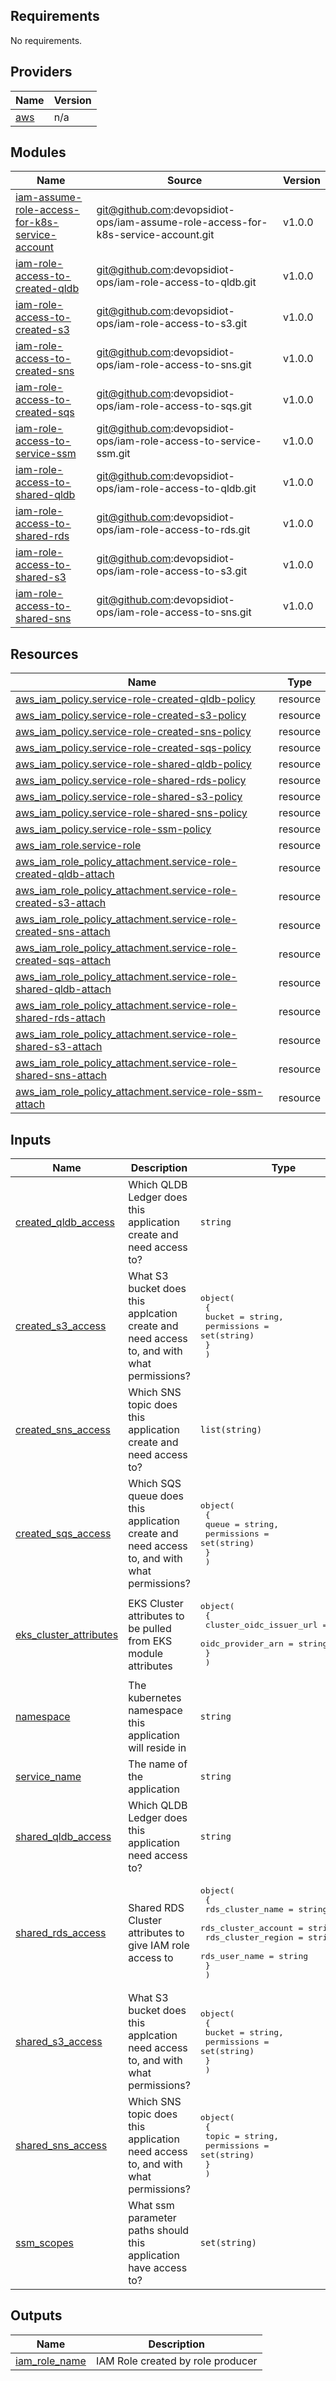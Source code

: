 <!-- BEGIN_TF_DOCS -->
## Requirements

No requirements.

## Providers

| Name | Version |
|------|---------|
| <a name="provider_aws"></a> [aws](#provider\_aws) | n/a |

## Modules

| Name | Source | Version |
|------|--------|---------|
| <a name="module_iam-assume-role-access-for-k8s-service-account"></a> [iam-assume-role-access-for-k8s-service-account](#module\_iam-assume-role-access-for-k8s-service-account) | git@github.com:devopsidiot-ops/iam-assume-role-access-for-k8s-service-account.git | v1.0.0 |
| <a name="module_iam-role-access-to-created-qldb"></a> [iam-role-access-to-created-qldb](#module\_iam-role-access-to-created-qldb) | git@github.com:devopsidiot-ops/iam-role-access-to-qldb.git | v1.0.0 |
| <a name="module_iam-role-access-to-created-s3"></a> [iam-role-access-to-created-s3](#module\_iam-role-access-to-created-s3) | git@github.com:devopsidiot-ops/iam-role-access-to-s3.git | v1.0.0 |
| <a name="module_iam-role-access-to-created-sns"></a> [iam-role-access-to-created-sns](#module\_iam-role-access-to-created-sns) | git@github.com:devopsidiot-ops/iam-role-access-to-sns.git | v1.0.0 |
| <a name="module_iam-role-access-to-created-sqs"></a> [iam-role-access-to-created-sqs](#module\_iam-role-access-to-created-sqs) | git@github.com:devopsidiot-ops/iam-role-access-to-sqs.git | v1.0.0 |
| <a name="module_iam-role-access-to-service-ssm"></a> [iam-role-access-to-service-ssm](#module\_iam-role-access-to-service-ssm) | git@github.com:devopsidiot-ops/iam-role-access-to-service-ssm.git | v1.0.0 |
| <a name="module_iam-role-access-to-shared-qldb"></a> [iam-role-access-to-shared-qldb](#module\_iam-role-access-to-shared-qldb) | git@github.com:devopsidiot-ops/iam-role-access-to-qldb.git | v1.0.0 |
| <a name="module_iam-role-access-to-shared-rds"></a> [iam-role-access-to-shared-rds](#module\_iam-role-access-to-shared-rds) | git@github.com:devopsidiot-ops/iam-role-access-to-rds.git | v1.0.0 |
| <a name="module_iam-role-access-to-shared-s3"></a> [iam-role-access-to-shared-s3](#module\_iam-role-access-to-shared-s3) | git@github.com:devopsidiot-ops/iam-role-access-to-s3.git | v1.0.0 |
| <a name="module_iam-role-access-to-shared-sns"></a> [iam-role-access-to-shared-sns](#module\_iam-role-access-to-shared-sns) | git@github.com:devopsidiot-ops/iam-role-access-to-sns.git | v1.0.0 |

## Resources

| Name | Type |
|------|------|
| [aws_iam_policy.service-role-created-qldb-policy](https://registry.terraform.io/providers/hashicorp/aws/latest/docs/resources/iam_policy) | resource |
| [aws_iam_policy.service-role-created-s3-policy](https://registry.terraform.io/providers/hashicorp/aws/latest/docs/resources/iam_policy) | resource |
| [aws_iam_policy.service-role-created-sns-policy](https://registry.terraform.io/providers/hashicorp/aws/latest/docs/resources/iam_policy) | resource |
| [aws_iam_policy.service-role-created-sqs-policy](https://registry.terraform.io/providers/hashicorp/aws/latest/docs/resources/iam_policy) | resource |
| [aws_iam_policy.service-role-shared-qldb-policy](https://registry.terraform.io/providers/hashicorp/aws/latest/docs/resources/iam_policy) | resource |
| [aws_iam_policy.service-role-shared-rds-policy](https://registry.terraform.io/providers/hashicorp/aws/latest/docs/resources/iam_policy) | resource |
| [aws_iam_policy.service-role-shared-s3-policy](https://registry.terraform.io/providers/hashicorp/aws/latest/docs/resources/iam_policy) | resource |
| [aws_iam_policy.service-role-shared-sns-policy](https://registry.terraform.io/providers/hashicorp/aws/latest/docs/resources/iam_policy) | resource |
| [aws_iam_policy.service-role-ssm-policy](https://registry.terraform.io/providers/hashicorp/aws/latest/docs/resources/iam_policy) | resource |
| [aws_iam_role.service-role](https://registry.terraform.io/providers/hashicorp/aws/latest/docs/resources/iam_role) | resource |
| [aws_iam_role_policy_attachment.service-role-created-qldb-attach](https://registry.terraform.io/providers/hashicorp/aws/latest/docs/resources/iam_role_policy_attachment) | resource |
| [aws_iam_role_policy_attachment.service-role-created-s3-attach](https://registry.terraform.io/providers/hashicorp/aws/latest/docs/resources/iam_role_policy_attachment) | resource |
| [aws_iam_role_policy_attachment.service-role-created-sns-attach](https://registry.terraform.io/providers/hashicorp/aws/latest/docs/resources/iam_role_policy_attachment) | resource |
| [aws_iam_role_policy_attachment.service-role-created-sqs-attach](https://registry.terraform.io/providers/hashicorp/aws/latest/docs/resources/iam_role_policy_attachment) | resource |
| [aws_iam_role_policy_attachment.service-role-shared-qldb-attach](https://registry.terraform.io/providers/hashicorp/aws/latest/docs/resources/iam_role_policy_attachment) | resource |
| [aws_iam_role_policy_attachment.service-role-shared-rds-attach](https://registry.terraform.io/providers/hashicorp/aws/latest/docs/resources/iam_role_policy_attachment) | resource |
| [aws_iam_role_policy_attachment.service-role-shared-s3-attach](https://registry.terraform.io/providers/hashicorp/aws/latest/docs/resources/iam_role_policy_attachment) | resource |
| [aws_iam_role_policy_attachment.service-role-shared-sns-attach](https://registry.terraform.io/providers/hashicorp/aws/latest/docs/resources/iam_role_policy_attachment) | resource |
| [aws_iam_role_policy_attachment.service-role-ssm-attach](https://registry.terraform.io/providers/hashicorp/aws/latest/docs/resources/iam_role_policy_attachment) | resource |

## Inputs

| Name | Description | Type | Default | Required |
|------|-------------|------|---------|:--------:|
| <a name="input_created_qldb_access"></a> [created\_qldb\_access](#input\_created\_qldb\_access) | Which QLDB Ledger does this application create and need access to? | `string` | n/a | yes |
| <a name="input_created_s3_access"></a> [created\_s3\_access](#input\_created\_s3\_access) | What S3 bucket does this applcation create and need access to, and with what permissions? | <pre>object(<br>    {<br>      bucket       = string,<br>      permissions = set(string)<br>    }<br>  )</pre> | n/a | yes |
| <a name="input_created_sns_access"></a> [created\_sns\_access](#input\_created\_sns\_access) | Which SNS topic does this application create and need access to? | `list(string)` | n/a | yes |
| <a name="input_created_sqs_access"></a> [created\_sqs\_access](#input\_created\_sqs\_access) | Which SQS queue does this application create and need access to, and with what permissions? | <pre>object(<br>    {<br>      queue       = string,<br>      permissions = set(string)<br>    }<br>  )</pre> | n/a | yes |
| <a name="input_eks_cluster_attributes"></a> [eks\_cluster\_attributes](#input\_eks\_cluster\_attributes) | EKS Cluster attributes to be pulled from EKS module attributes | <pre>object(<br>    {<br>      cluster_oidc_issuer_url = string,<br>      oidc_provider_arn       = string,<br>    }<br>  )</pre> | n/a | yes |
| <a name="input_namespace"></a> [namespace](#input\_namespace) | The kubernetes namespace this application will reside in | `string` | n/a | yes |
| <a name="input_service_name"></a> [service\_name](#input\_service\_name) | The name of the application | `string` | n/a | yes |
| <a name="input_shared_qldb_access"></a> [shared\_qldb\_access](#input\_shared\_qldb\_access) | Which QLDB Ledger does this application need access to? | `string` | n/a | yes |
| <a name="input_shared_rds_access"></a> [shared\_rds\_access](#input\_shared\_rds\_access) | Shared RDS Cluster attributes to give IAM role access to | <pre>object(<br>    {<br>      rds_cluster_name    = string,<br>      rds_cluster_account = string,<br>      rds_cluster_region  = string,<br>      rds_user_name       = string<br>    }<br>  )</pre> | n/a | yes |
| <a name="input_shared_s3_access"></a> [shared\_s3\_access](#input\_shared\_s3\_access) | What S3 bucket does this applcation need access to, and with what permissions? | <pre>object(<br>    {<br>      bucket       = string,<br>      permissions = set(string)<br>    }<br>  )</pre> | n/a | yes |
| <a name="input_shared_sns_access"></a> [shared\_sns\_access](#input\_shared\_sns\_access) | Which SNS topic does this application need access to, and with what permissions? | <pre>object(<br>    {<br>      topic       = string,<br>      permissions = set(string)<br>    }<br>  )</pre> | n/a | yes |
| <a name="input_ssm_scopes"></a> [ssm\_scopes](#input\_ssm\_scopes) | What ssm parameter paths should this application have access to? | `set(string)` | n/a | yes |

## Outputs

| Name | Description |
|------|-------------|
| <a name="output_iam_role_name"></a> [iam\_role\_name](#output\_iam\_role\_name) | IAM Role created by role producer |
<!-- END_TF_DOCS -->